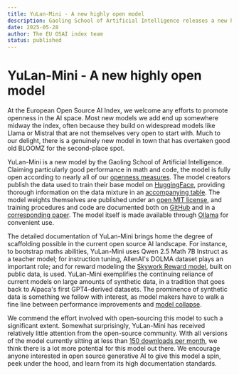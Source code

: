 ```yaml
---
title: YuLan-Mini - A new highly open model
description: Gaoling School of Artificial Intelligence releases a new highly open AI model
date: 2025-05-28
author: The EU OSAI index team
status: published
---
```

# YuLan-Mini - A new highly open model
<date :date="date"></date>

At the European Open Source AI Index, we welcome any efforts to promote openness in the AI space. Most new models we add end up somewhere midway the index, often because they build on widespread models like Llama or Mistral that are not themselves very open to start with. Much to our delight, there is a genuinely new model in town that has overtaken good old BLOOMZ for the second-place spot.

YuLan-Mini is a new model by the Gaoling School of Artificial Intelligence. Claiming particularly good performance in math and code, the model is fully open according to nearly all of our [openness measures](https://dl.acm.org/doi/10.1145/3630106.3659005). The model creators publish the data used to train their base model on [HuggingFace](https://huggingface.co/datasets/yulan-team/YuLan-Mini-Datasets), providing thorough information on the data mixture in an [accompanying table](https://docs.google.com/spreadsheets/d/1YP8-loVUxgxo36UEpOwflR3GRHLieBnLlCy8g10g8RU/edit?gid=0#gid=0). The model weights themselves are published under an [open MIT license](https://huggingface.co/yulan-team/YuLan-Mini-Instruct), and training procedures and code are documented both on [GitHub](https://github.com/RUC-GSAI/YuLan-Mini/) and in a [corresponding paper](https://arxiv.org/abs/2412.17743). The model itself is made available through [Ollama](https://huggingface.co/yulan-team/YuLan-Mini-Instruct#quick-start-%F0%9F%92%BB) for convenient use.

The detailed documentation of YuLan-Mini brings home the degree of scaffolding possible in the current open source AI landscape. For instance, to bootstrap maths abilities, YuLan-Mini uses Qwen 2.5 Math 7B Instruct as a teacher model; for instruction tuning, AllenAI's DOLMA dataset plays an important role; and for reward modeling the [Skywork Reward model](https://huggingface.co/Skywork/Skywork-Reward-Llama-3.1-8B), built on public data, is used. YuLan-Mini exemplifies the continuing reliance of current models on large amounts of synthetic data, in a tradition that goes back to Alpaca's first GPT4-derived datasets. The prominence of synthetic data is something we follow with interest, as model makers have to walk a fine line between performance improvements and [model collapse](https://openreview.net/forum?id=iqoqtNyVta).

We commend the effort involved with open-sourcing this model to such a significant extent. Somewhat surprisingly, YuLan-Mini has received relatively little attention from the open-source community. With all versions of the model currently sitting at less than [150 downloads per month](https://huggingface.co/mradermacher/YuLan-Mini-GGUF), we think there is a lot more potential for this model out there. We encourage anyone interested in open source generative AI to give this model a spin, peek under the hood, and learn from its high documentation standards.
